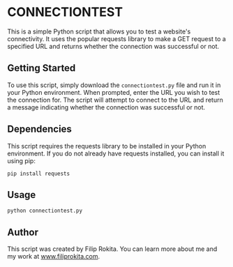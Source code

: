 # CONNECTIONTEST

This is a simple Python script that allows you to test a website's connectivity. It uses the popular requests library to make a GET request to a specified URL and returns whether the connection was successful or not.

## Getting Started

To use this script, simply download the `connectiontest.py` file and run it in your Python environment. When prompted, enter the URL you wish to test the connection for. The script will attempt to connect to the URL and return a message indicating whether the connection was successful or not.

## Dependencies

This script requires the requests library to be installed in your Python environment. If you do not already have requests installed, you can install it using pip:

```
pip install requests
```

## Usage

```
python connectiontest.py
```

## Author

This script was created by Filip Rokita. You can learn more about me and my work at www.filiprokita.com.
